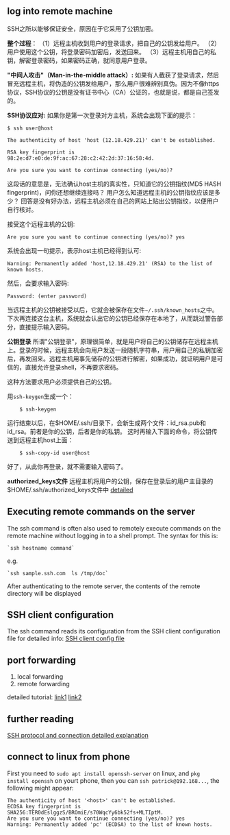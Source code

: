 log into remote machine
---
SSH之所以能够保证安全，原因在于它采用了公钥加密。

**整个过程**：
（1）远程主机收到用户的登录请求，把自己的公钥发给用户。
（2）用户使用这个公钥，将登录密码加密后，发送回来。
（3）远程主机用自己的私钥，解密登录密码，如果密码正确，就同意用户登录。

**"中间人攻击"（Man-in-the-middle attack）:**
如果有人截获了登录请求，然后冒充远程主机，将伪造的公钥发给用户，那么用户很难辨别真伪。因为不像https协议，SSH协议的公钥是没有证书中心（CA）公证的，也就是说，都是自己签发的。

**SSH协议应对:**
如果你是第一次登录对方主机，系统会出现下面的提示：
```
$ ssh user@host

The authenticity of host 'host (12.18.429.21)' can't be established.

RSA key fingerprint is 98:2e:d7:e0:de:9f:ac:67:28:c2:42:2d:37:16:58:4d.

Are you sure you want to continue connecting (yes/no)?
```
这段话的意思是，无法确认host主机的真实性，只知道它的公钥指纹(MD5 HASH fingerprint)，问你还想继续连接吗？
用户怎么知道远程主机的公钥指纹应该是多少？ 回答是没有好办法，远程主机必须在自己的网站上贴出公钥指纹，以便用户自行核对。

接受这个远程主机的公钥:
```
Are you sure you want to continue connecting (yes/no)? yes
```

系统会出现一句提示，表示host主机已经得到认可:
```
Warning: Permanently added 'host,12.18.429.21' (RSA) to the list of known hosts.
```

然后，会要求输入密码:
```
Password: (enter password)
```
当远程主机的公钥被接受以后，它就会被保存在文件`~/.ssh/known_hosts`之中。下次再连接这台主机，系统就会认出它的公钥已经保存在本地了，从而跳过警告部分，直接提示输入密码。

**公钥登录**
所谓"公钥登录"，原理很简单，就是用户将自己的公钥储存在远程主机上。登录的时候，远程主机会向用户发送一段随机字符串，用户用自己的私钥加密后，再发回来。远程主机用事先储存的公钥进行解密，如果成功，就证明用户是可信的，直接允许登录shell，不再要求密码。

这种方法要求用户必须提供自己的公钥。

用`ssh-keygen`生成一个：

`    $ ssh-keygen`

运行结束以后，在$HOME/.ssh/目录下，会新生成两个文件：id_rsa.pub和id_rsa。前者是你的公钥，后者是你的私钥。
这时再输入下面的命令，将公钥传送到远程主机host上面：

`    $ ssh-copy-id user@host`

好了，从此你再登录，就不需要输入密码了。

**authorized_keys文件**
远程主机将用户的公钥，保存在登录后的用户主目录的$HOME/.ssh/authorized_keys文件中
[detailed](http://www.ruanyifeng.com/blog/2011/12/ssh_remote_login.html)

Executing remote commands on the server
---
The ssh command is often also used to remotely execute commands on the remote machine without logging in to a shell prompt. The syntax for this is:

    `ssh hostname command`
e.g.

    `ssh sample.ssh.com  ls /tmp/doc`

After authenticating to the remote server, the contents of the remote directory will be displayed

SSH client configuration
---
The ssh command reads its configuration from the SSH client configuration file
for detailed info: [SSH client config file](https://www.ssh.com/ssh/config/)

port forwarding
---
1. local forwarding
2. remote forwarding

detailed tutorial: [link1](http://www.ruanyifeng.com/blog/2011/12/ssh_port_forwarding.html)
                   [link2](https://jeremyxu2010.github.io/2018/12/ssh%E7%9A%84%E4%B8%89%E7%A7%8D%E7%AB%AF%E5%8F%A3%E8%BD%AC%E5%8F%91/)

## further reading

[SSH protocol and connection detailed explanation](https://segmentfault.com/a/1190000011395818)

connect to linux from phone
---
First you need to `sudo apt install openssh-server` on linux, 
and `pkg install openssh` on yourt phone, 
then you can `ssh patrick@192.168...`, the following might appear:
```
The authenticity of host '<host>' can't be established.
ECDSA key fingerprint is    SHA256:TER0dEslggzS/BROmiE/s70WqcYy6bk52fs+MLTIptM.
Are you sure you want to continue connecting (yes/no)? yes
Warning: Permanently added 'pc' (ECDSA) to the list of known hosts.
```
